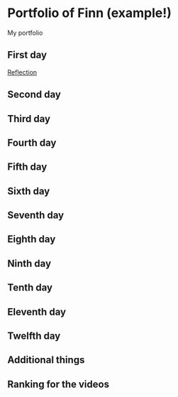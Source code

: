 # Portfolio of Finn (example!)
My portfolio 

## First day
[Reflection](/Finn/Reflections/reflection01/README.md)

## Second day

## Third day

## Fourth day

## Fifth day

## Sixth day

## Seventh day

## Eighth day

## Ninth day

## Tenth day

## Eleventh day

## Twelfth day

## Additional things

## Ranking for the videos
